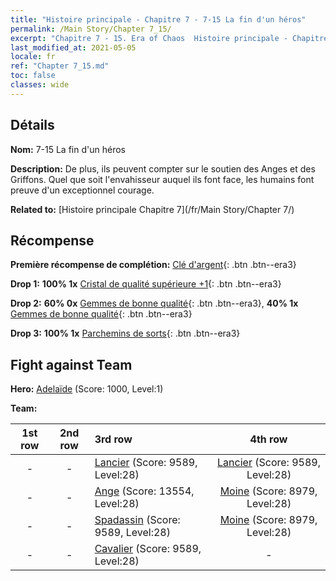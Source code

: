 ```yaml
---
title: "Histoire principale - Chapitre 7 - 7-15 La fin d'un héros"
permalink: /Main Story/Chapter 7_15/
excerpt: "Chapitre 7 - 15. Era of Chaos  Histoire principale - Chapitre 7_15. 7-15 La fin d'un héros"
last_modified_at: 2021-05-05
locale: fr
ref: "Chapter 7_15.md"
toc: false
classes: wide
---
```


## Détails

 **Nom:** 7-15 La fin d'un héros

 **Description:** De plus, ils peuvent compter sur le soutien des Anges et des Griffons. Quel que soit l'envahisseur auquel ils font face, les humains font preuve d'un exceptionnel courage.

 **Related to:** [Histoire principale Chapitre 7](/fr/Main Story/Chapter 7/)

## Récompense

 **Première récompense de complétion:** [Clé d'argent](/ItemsFR/con_693/){: .btn .btn--era3}

 **Drop 1:** **100% 1x** [Cristal de qualité supérieure +1](/ItemsFR/mat_24/){: .btn .btn--era3}

 **Drop 2:** **60% 0x** [Gemmes de bonne qualité](/ItemsFR/mat_16/){: .btn .btn--era3}, **40% 1x** [Gemmes de bonne qualité](/ItemsFR/mat_16/){: .btn .btn--era3}

 **Drop 3:** **100% 1x** [Parchemins de sorts](/ItemsFR/con_694/){: .btn .btn--era3}


## Fight against Team
 **Hero:** [Adelaïde](/fr/heroes/Adelaide/) (Score: 1000, Level:1)

 **Team:**


  | 1st row | 2nd row | 3rd row | 4th row |
  |:----:|:----:|:----|:----:|
  | - | - | [Lancier](/fr/units/Pikeman/) (Score: 9589, Level:28)  | [Lancier](/fr/units/Pikeman/) (Score: 9589, Level:28)  |
  | - | - | [Ange](/fr/units/Angel/) (Score: 13554, Level:28)  | [Moine](/fr/units/Monk/) (Score: 8979, Level:28)  |
  | - | - | [Spadassin](/fr/units/Swordsman/) (Score: 9589, Level:28)  | [Moine](/fr/units/Monk/) (Score: 8979, Level:28)  |
  | - | - | [Cavalier](/fr/units/Cavalier/) (Score: 9589, Level:28)  | - |


